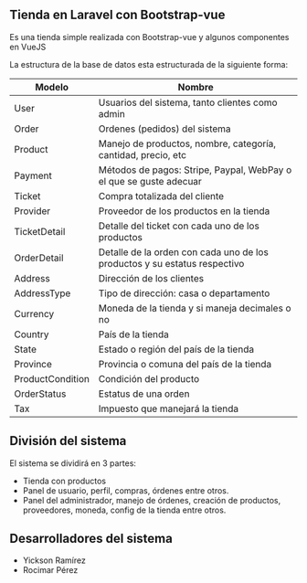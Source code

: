 ## Tienda en Laravel con Bootstrap-vue

Es una tienda simple realizada con Bootstrap-vue y algunos componentes en VueJS

La estructura de la base de datos esta estructurada de la siguiente forma:

| Modelo | Nombre | 
|---|---|
| User  | Usuarios del sistema, tanto clientes como admin | 
| Order | Ordenes (pedidos) del sistema  |
| Product | Manejo de productos, nombre, categoría, cantidad, precio, etc |
| Payment | Métodos de pagos: Stripe, Paypal, WebPay o el que se guste adecuar |
| Ticket | Compra totalizada del cliente |
| Provider | Proveedor de los productos en la tienda |
| TicketDetail | Detalle del ticket con cada uno de los productos |
| OrderDetail | Detalle de la orden con cada uno de los productos y su estatus respectivo|
| Address | Dirección de los clientes |
| AddressType | Tipo de dirección: casa o departamento |
| Currency | Moneda de la tienda y si maneja decimales o no |
| Country | País de la tienda |
| State | Estado o región del país de la tienda |
| Province | Provincia o comuna del país de la tienda |
| ProductCondition | Condición del producto |
| OrderStatus | Estatus de una orden |
| Tax| Impuesto que manejará la tienda |

## División del sistema

El sistema se dividirá en 3 partes:
- Tienda con productos
- Panel de usuario, perfil, compras, órdenes entre otros.
- Panel del administrador, manejo de órdenes, creación de productos, proveedores, moneda, config de la tienda entre otros.

## Desarrolladores del sistema

- Yickson Ramírez
- Rocimar Pérez
